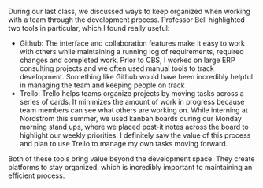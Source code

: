 During our last class, we discussed ways to keep organized when working with a team through the development process. Professor Bell highlighted two tools in particular, which I found really useful:

-	Github: The interface and collaboration features make it easy to work with others while maintaining a running log of requirements, required changes and completed work. Prior to CBS, I worked on large ERP consulting projects and we often used manual tools to track development. Something like Github would have been incredibly helpful in managing the team and keeping people on track
-	Trello: Trello helps teams organize projects by moving tasks across a series of cards. It minimizes the amount of work in progress because team members can see what others are working on. While interning at Nordstrom this summer, we used kanban boards during our Monday morning stand ups, where we placed post-it notes across the board to highlight our weekly priorities. I definitely saw the value of this process and plan to use Trello to manage my own tasks moving forward.

Both of these tools bring value beyond the development space. They create platforms to stay organized, which is incredibly important to maintaining an efficient process.
